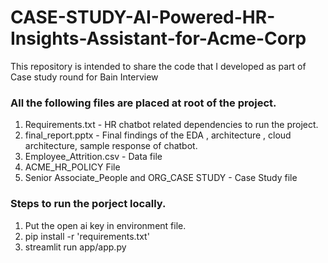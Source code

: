 # CASE-STUDY-AI-Powered-HR-Insights-Assistant-for-Acme-Corp
This repository is intended to share the code that I developed as part of Case study round for Bain Interview

### All the following files are placed at root of the project.

1) Requirements.txt - HR chatbot related dependencies to run the project.
2) final_report.pptx - Final findings of the EDA , architecture , cloud architecture, sample response of chatbot.
3) Employee_Attrition.csv - Data file 
4) ACME_HR_POLICY File
5) Senior Associate_People and ORG_CASE STUDY - Case Study file

### Steps to run the porject locally.
1) Put the open ai key in environment file.
2) pip install -r 'requirements.txt'
3) streamlit run app/app.py

